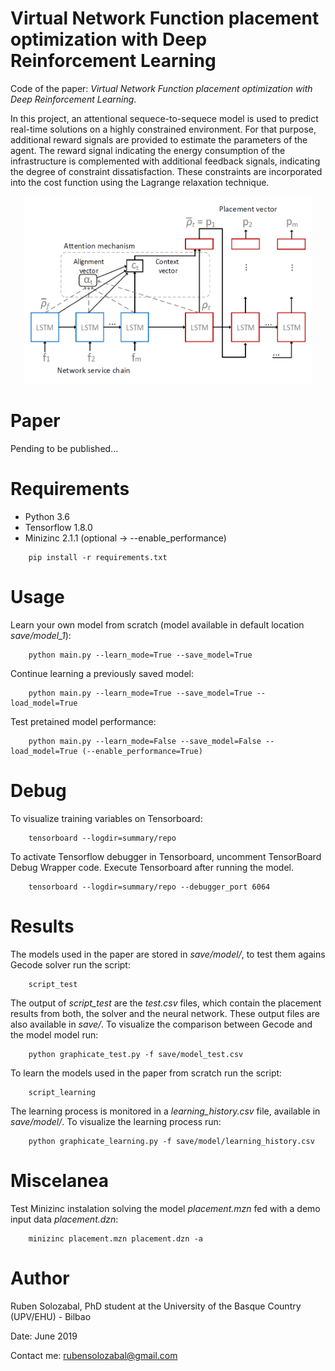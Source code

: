 # Virtual Network Function placement optimization with Deep Reinforcement Learning

Code of the paper: *Virtual Network Function placement optimization with Deep Reinforcement Learning*.

In this project, an attentional sequece-to-sequece model is used to predict real-time solutions on a highly constrained environment. For that purpose, additional reward signals are provided to estimate the parameters of the agent. The reward signal indicating the energy consumption of the infrastructure is complemented with additional feedback signals, indicating the degree of constraint dissatisfaction. These constraints are incorporated into the cost function using the Lagrange relaxation technique.

<p align="center">
  <img width="460" height="300" src="images/model.PNG"
</p>

# Paper
 Pending to be published...
  
# Requirements 

- Python 3.6
- Tensorflow 1.8.0
- Minizinc 2.1.1 (optional -> --enable_performance)
````
    pip install -r requirements.txt
````
# Usage

Learn your own model from scratch (model available in default location *save/model_1*):
```
    python main.py --learn_mode=True --save_model=True
```

Continue learning a previously saved model:
```
    python main.py --learn_mode=True --save_model=True --load_model=True
```

Test pretained model performance:
```
    python main.py --learn_mode=False --save_model=False --load_model=True (--enable_performance=True)
```

# Debug

To visualize training variables on Tensorboard:
```
    tensorboard --logdir=summary/repo
```

To activate Tensorflow debugger in Tensorboard, uncomment TensorBoard Debug Wrapper code. Execute Tensorboard after running the model.
```
    tensorboard --logdir=summary/repo --debugger_port 6064
```
# Results

The models used in the paper are stored in *save/model/*, to test them agains Gecode solver run the script:    
```
    script_test
```

The output of *script_test* are the *test.csv* files, which contain the placement results from both, the solver and the neural network. These output files are also available in *save/*. To visualize the comparison between Gecode and the model model run:
```
    python graphicate_test.py -f save/model_test.csv
```

To learn the models used in the paper from scratch run the script:
```
    script_learning
```
The learning process is monitored in a *learning_history.csv* file, available in *save/model/*. To visualize the learning process run:
```
    python graphicate_learning.py -f save/model/learning_history.csv
```

# Miscelanea

Test Minizinc instalation solving the model *placement.mzn* fed with a demo input data *placement.dzn*:
```
    minizinc placement.mzn placement.dzn -a
```

# Author

Ruben Solozabal, PhD student at the University of the Basque Country (UPV/EHU) - Bilbao

Date: June 2019

Contact me: rubensolozabal@gmail.com

